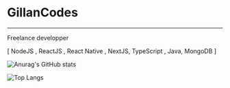 # GillanCodes

---

Freelance developper

[ NodeJS , ReactJS , React Native , NextJS, TypeScript , Java, MongoDB ]

![Anurag's GitHub stats](https://github-readme-stats.vercel.app/api?username=gillancodes&show_icons=true&count_private=true&theme=tokyonight)

![Top Langs](https://github-readme-stats.vercel.app/api/top-langs/?username=gillancodes&layout=compact&theme=tokyonight)